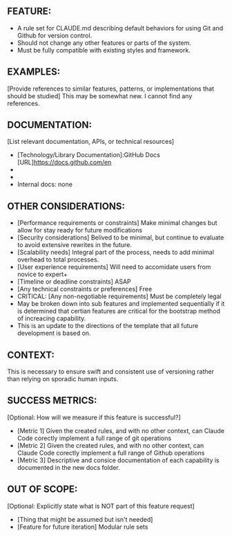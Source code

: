 ## FEATURE:

- A rule set for CLAUDE.md describing default behaviors for using Git and Github for version control.
- Should not change any other features or parts of the system.
- Must be fully compatible with existing styles and framework.

## EXAMPLES:

[Provide references to similar features, patterns, or implementations that should be studied]
This may be somewhat new. I cannot find any references.

## DOCUMENTATION:

[List relevant documentation, APIs, or technical resources]

- [Technology/Library Documentation]:GitHub Docs [URL]https://docs.github.com/en
- [API Documentation]: [URL]
- [Best Practices Guide]: [URL]https://about.gitlab.com/topics/version-control/version-control-best-practices/
- Internal docs: none

## OTHER CONSIDERATIONS:

- [Performance requirements or constraints] Make minimal changes but allow for stay ready for future modifications
- [Security considerations] Belived to be minimal, but continue to evaluate to avoid extensive rewrites in the future.
- [Scalability needs] Integral part of the process, needs to add minimal overhead to total processes.
- [User experience requirements] Will need to accomidate users from novice to expert+
- [Timeline or deadline constraints] ASAP
- [Any technical constraints or preferences] Free
- CRITICAL: [Any non-negotiable requirements] Must be completely legal
- May be broken down into sub features and implemented sequentially if it is determined that certian features are critical for the bootstrap method of increacing capability.
- This is an update to the directions of the template that all future development is based on.

## CONTEXT:

This is necessary to ensure swift and consistent use of versioning rather than relying on sporadic human inputs.

## SUCCESS METRICS:

[Optional: How will we measure if this feature is successful?]

- [Metric 1] Given the created rules, and with no other context, can Claude Code corectly implement a full range of git operations
- [Metric 2] Given the created rules, and with no other context, can Claude Code corectly implement a full range of Github operations
- [Metric 3] Descriptive and consice documentation of each capability is documented in the new docs folder.

## OUT OF SCOPE:

[Optional: Explicitly state what is NOT part of this feature request]

- [Thing that might be assumed but isn't needed]
- [Feature for future iteration] Modular rule sets